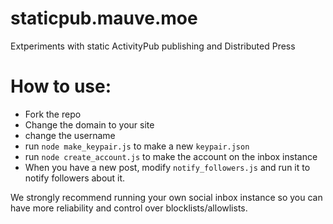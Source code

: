 # staticpub.mauve.moe
Extperiments with static ActivityPub publishing and Distributed Press

# How to use:

- Fork the repo
- Change the domain to your site
- change the username
- run `node make_keypair.js` to make a new `keypair.json`
- run `node create_account.js` to make the account on the inbox instance
- When you have a new post, modify `notify_followers.js` and run it to notify followers about it.

We strongly recommend running your own social inbox instance so you can have more reliability and control over blocklists/allowlists.
